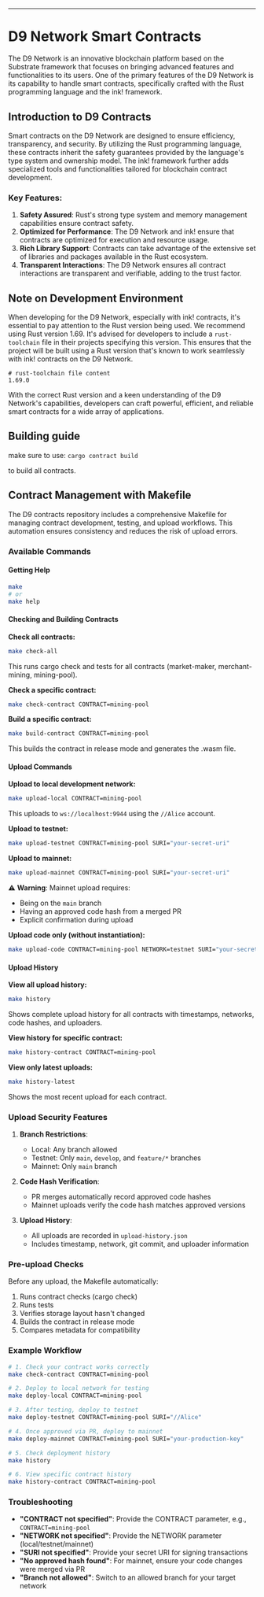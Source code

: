 # 

---

# D9 Network Smart Contracts

The D9 Network is an innovative blockchain platform based on the Substrate
framework that focuses on bringing advanced features and functionalities to its
users. One of the primary features of the D9 Network is its capability to handle
smart contracts, specifically crafted with the Rust programming language and the
ink! framework.

## Introduction to D9 Contracts

Smart contracts on the D9 Network are designed to ensure efficiency,
transparency, and security. By utilizing the Rust programming language, these
contracts inherit the safety guarantees provided by the language's type system
and ownership model. The ink! framework further adds specialized tools and
functionalities tailored for blockchain contract development.

### Key Features:

1. **Safety Assured**: Rust's strong type system and memory management
   capabilities ensure contract safety.
2. **Optimized for Performance**: The D9 Network and ink! ensure that contracts
   are optimized for execution and resource usage.
3. **Rich Library Support**: Contracts can take advantage of the extensive set
   of libraries and packages available in the Rust ecosystem.
4. **Transparent Interactions**: The D9 Network ensures all contract
   interactions are transparent and verifiable, adding to the trust factor.

## Note on Development Environment

When developing for the D9 Network, especially with ink! contracts, it's
essential to pay attention to the Rust version being used. We recommend using
Rust version 1.69. It's advised for developers to include a `rust-toolchain`
file in their projects specifying this version. This ensures that the project
will be built using a Rust version that's known to work seamlessly with ink!
contracts on the D9 Network.

```plaintext
# rust-toolchain file content
1.69.0
```

With the correct Rust version and a keen understanding of the D9 Network's
capabilities, developers can craft powerful, efficient, and reliable smart
contracts for a wide array of applications.

## Building guide

make sure to use: `cargo contract build`

to build all contracts.

## Contract Management with Makefile

The D9 contracts repository includes a comprehensive Makefile for managing
contract development, testing, and upload workflows. This automation ensures
consistency and reduces the risk of upload errors.

### Available Commands

#### Getting Help

```bash
make
# or
make help
```

#### Checking and Building Contracts

**Check all contracts:**

```bash
make check-all
```

This runs cargo check and tests for all contracts (market-maker,
merchant-mining, mining-pool).

**Check a specific contract:**

```bash
make check-contract CONTRACT=mining-pool
```

**Build a specific contract:**

```bash
make build-contract CONTRACT=mining-pool
```

This builds the contract in release mode and generates the .wasm file.

#### Upload Commands

**Upload to local development network:**

```bash
make upload-local CONTRACT=mining-pool
```

This uploads to `ws://localhost:9944` using the `//Alice` account.

**Upload to testnet:**

```bash
make upload-testnet CONTRACT=mining-pool SURI="your-secret-uri"
```

**Upload to mainnet:**

```bash
make upload-mainnet CONTRACT=mining-pool SURI="your-secret-uri"
```

⚠️ **Warning**: Mainnet upload requires:

- Being on the `main` branch
- Having an approved code hash from a merged PR
- Explicit confirmation during upload

**Upload code only (without instantiation):**

```bash
make upload-code CONTRACT=mining-pool NETWORK=testnet SURI="your-secret-uri"
```

#### Upload History

**View all upload history:**

```bash
make history
```

Shows complete upload history for all contracts with timestamps, networks, code
hashes, and uploaders.

**View history for specific contract:**

```bash
make history-contract CONTRACT=mining-pool
```

**View only latest uploads:**

```bash
make history-latest
```

Shows the most recent upload for each contract.

### Upload Security Features

1. **Branch Restrictions**:
   - Local: Any branch allowed
   - Testnet: Only `main`, `develop`, and `feature/*` branches
   - Mainnet: Only `main` branch

2. **Code Hash Verification**:
   - PR merges automatically record approved code hashes
   - Mainnet uploads verify the code hash matches approved versions

3. **Upload History**:
   - All uploads are recorded in `upload-history.json`
   - Includes timestamp, network, git commit, and uploader information

### Pre-upload Checks

Before any upload, the Makefile automatically:

1. Runs contract checks (cargo check)
2. Runs tests
3. Verifies storage layout hasn't changed
4. Builds the contract in release mode
5. Compares metadata for compatibility

### Example Workflow

```bash
# 1. Check your contract works correctly
make check-contract CONTRACT=mining-pool

# 2. Deploy to local network for testing
make deploy-local CONTRACT=mining-pool

# 3. After testing, deploy to testnet
make deploy-testnet CONTRACT=mining-pool SURI="//Alice"

# 4. Once approved via PR, deploy to mainnet
make deploy-mainnet CONTRACT=mining-pool SURI="your-production-key"

# 5. Check deployment history
make history

# 6. View specific contract history
make history-contract CONTRACT=mining-pool
```

### Troubleshooting

- **"CONTRACT not specified"**: Provide the CONTRACT parameter, e.g.,
  `CONTRACT=mining-pool`
- **"NETWORK not specified"**: Provide the NETWORK parameter
  (local/testnet/mainnet)
- **"SURI not specified"**: Provide your secret URI for signing transactions
- **"No approved hash found"**: For mainnet, ensure your code changes were
  merged via PR
- **"Branch not allowed"**: Switch to an allowed branch for your target network
